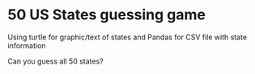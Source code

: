 # 50 US States guessing game
Using turtle for graphic/text of states
and Pandas for CSV file with state information

Can you guess all 50 states?

